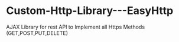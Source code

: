 # Custom-Http-Library---EasyHttp
AJAX Library for rest API to Implement all Https Methods (GET,POST,PUT,DELETE)
